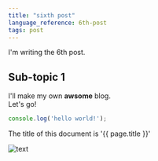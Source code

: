 ```yaml
---
title: "sixth post"
language_reference: 6th-post
tags: post
---
```


I'm writing the 6th post.

## Sub-topic 1

I'll make my own __awsome__ blog.<br/>
Let's go!

```javascript
console.log('hello world!');
```

The title of this document is '{{ page.title }}'

![text](https://picsum.photos/200)
